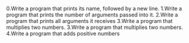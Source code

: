 0.Write a program that prints its name, followed by a new line.
1.Write a program that prints the number of arguments passed into it.
2.Write a program that prints all arguments it receives
3.Write a program that multiplies two numbers.
3.Write a program that multiplies two numbers.
4.Write a program that adds positive numbers
